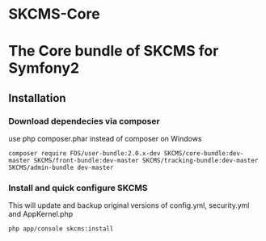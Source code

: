 SKCMS-Core
==========

# The Core bundle of SKCMS for Symfony2

## Installation

### Download dependecies via composer
use php composer.phar instead of composer on Windows
```
composer require FOS/user-bundle:2.0.x-dev SKCMS/core-bundle:dev-master SKCMS/front-bundle:dev-master SKCMS/tracking-bundle:dev-master SKCMS/admin-bundle dev-master
```
### Install and quick configure SKCMS
This will update and backup original versions of config.yml, security.yml and AppKernel.php
```
php app/console skcms:install
```
